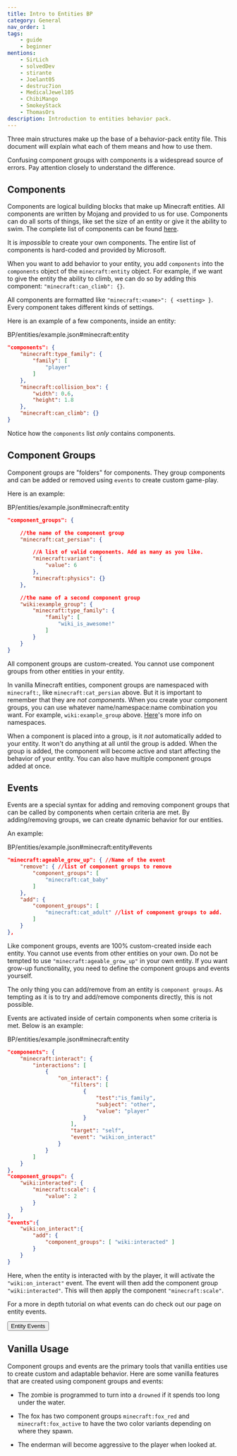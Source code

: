```yaml
---
title: Intro to Entities BP
category: General
nav_order: 1
tags:
    - guide
    - beginner
mentions:
    - SirLich
    - solvedDev
    - stirante
    - Joelant05
    - destruc7ion
    - MedicalJewel105
    - ChibiMango
    - SmokeyStack
    - ThomasOrs
description: Introduction to entities behavior pack.
---
```


Three main structures make up the base of a behavior-pack entity file. This document will explain what each of them means and how to use them.

Confusing component groups with components is a widespread source of errors. Pay attention closely to understand the difference.

## Components

Components are logical building blocks that make up Minecraft entities. All components are written by Mojang and provided to us for use. Components can do all sorts of things, like set the size of an entity or give it the ability to swim. The complete list of components can be found [here](https://bedrock.dev/docs/stable/Entities).

It is _impossible_ to create your own components. The entire list of components is hard-coded and provided by Microsoft.

When you want to add behavior to your entity, you add `components` into the `components` object of the `minecraft:entity` object. For example, if we want to give the entity the ability to climb, we can do so by adding this component: `"minecraft:can_climb": {}`.

All components are formatted like `"minecraft:<name>": { <setting> }`. Every component takes different kinds of settings.

Here is an example of a few components, inside an entity:

<CodeHeader>BP/entities/example.json#minecraft:entity</CodeHeader>

```json
"components": {
    "minecraft:type_family": {
        "family": [
            "player"
        ]
    },
    "minecraft:collision_box": {
        "width": 0.6,
        "height": 1.8
    },
    "minecraft:can_climb": {}
}
```

Notice how the `components` list _only_ contains components.

## Component Groups

Component groups are "folders" for components. They group components and can be added or removed using `events` to create custom game-play.

Here is an example:

<CodeHeader>BP/entities/example.json#minecraft:entity</CodeHeader>

```json
"component_groups": {

    //the name of the component group
    "minecraft:cat_persian": {

        //A list of valid components. Add as many as you like.
        "minecraft:variant": {
            "value": 6
        },
        "minecraft:physics": {}
    },

    //the name of a second component group
    "wiki:example_group": {
        "minecraft:type_family": {
            "family": [
                "wiki_is_awesome!"
            ]
        }
    }
}
```

All component groups are custom-created. You cannot use component groups from other entities in your entity.

In vanilla Minecraft entities, component groups are namespaced with `minecraft:`, like `minecraft:cat_persian` above. But it is important to remember that they are _not components_. When you create your component groups, you can use whatever name/namespace:name combination you want. For example, `wiki:example_group` above. [Here](/concepts/namespaces)'s more info on namespaces.

When a component is placed into a group, is it _not_ automatically added to your entity. It won't do anything at all until the group is added. When the group is added, the component will become active and start affecting the behavior of your entity. You can also have multiple component groups added at once.

## Events

Events are a special syntax for adding and removing component groups that can be called by components when certain criteria are met. By adding/removing groups, we can create dynamic behavior for our entities.

An example:

<CodeHeader>BP/entities/example.json#minecraft:entity#events</CodeHeader>

```json
"minecraft:ageable_grow_up": { //Name of the event
    "remove": { //list of component groups to remove
        "component_groups": [
            "minecraft:cat_baby"
        ]
    },
    "add": {
        "component_groups": [
            "minecraft:cat_adult" //list of component groups to add.
        ]
    }
},
```

Like component groups, events are 100% custom-created inside each entity. You cannot use events from other entities on your own. Do not be tempted to use `"minecraft:ageable_grow_up"` in your own entity. If you want grow-up functionality, you need to define the component groups and events yourself.

The only thing you can add/remove from an entity is `component groups`. As tempting as it is to try and add/remove components directly, this is not possible.

Events are activated inside of certain components when some criteria is met. Below is an example:

<CodeHeader>BP/entities/example.json#minecraft:entity</CodeHeader>

```json
"components": {
    "minecraft:interact": {
        "interactions": [
            {
                "on_interact": {
                    "filters": [
                        {
                            "test":"is_family",
                            "subject": "other",
                            "value": "player"
                        }
                    ],
                    "target": "self",
                    "event": "wiki:on_interact"
                }
            }
        ]
    }
},
"component_groups": {
    "wiki:interacted": {
        "minecraft:scale": {
            "value": 2
        }
    }
},
"events":{
    "wiki:on_interact":{
        "add": {
            "component_groups": [ "wiki:interacted" ]
        }
    }
}
```

Here, when the entity is interacted with by the player, it will activate the `"wiki:on_interact"` event. The event will then add the component group `"wiki:interacted"`. This will then apply the component `"minecraft:scale"`.

For a more in depth tutorial on what events can do check out our page on entity events.

<Button link="/entities/entity-events">Entity Events</Button>

## Vanilla Usage

Component groups and events are the primary tools that vanilla entities use to create custom and adaptable behavior. Here are some vanilla features that are created using component groups and events:

-   The zombie is programmed to turn into a `drowned` if it spends too long under the water.

-   The fox has two component groups `minecraft:fox_red` and `minecraft:fox_active` to have the two color variants depending on where they spawn.

-   The enderman will become aggressive to the player when looked at.
